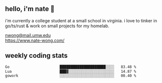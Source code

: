 ## hello, i'm nate 👋
i'm currently a college student at a small school in virginia. i love to tinker in go/ts/rust & work on small projects for my homelab.

nwong@mail.umw.edu <br/>
https://www.nate-wong.com/

## weekly coding stats
<!--START_SECTION:waka-->

```txt
Go                       █████████████████████░░░░   83.48 %
Lua                      ███▓░░░░░░░░░░░░░░░░░░░░░   14.87 %
gowork                   ░░░░░░░░░░░░░░░░░░░░░░░░░   00.40 %
```

<!--END_SECTION:waka-->
